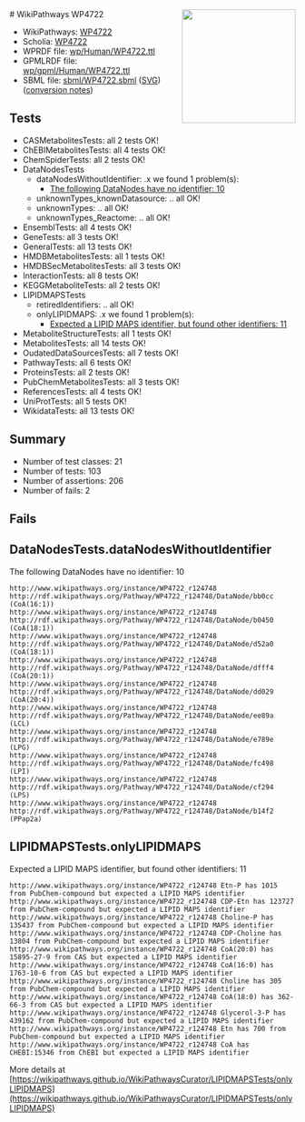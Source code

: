 <img style="float: right; width: 200px" src="../logo.png" />
# WikiPathways WP4722

* WikiPathways: [WP4722](https://identifiers.org/wikipathways:WP4722)
* Scholia: [WP4722](https://scholia.toolforge.org/wikipathways/WP4722)
* WPRDF file: [wp/Human/WP4722.ttl](../wp/Human/WP4722.ttl)
* GPMLRDF file: [wp/gpml/Human/WP4722.ttl](../wp/gpml/Human/WP4722.ttl)
* SBML file: [sbml/WP4722.sbml](../sbml/WP4722.sbml) ([SVG](../sbml/WP4722.svg)) ([conversion notes](../sbml/WP4722.txt))

## Tests
* CASMetabolitesTests: all 2 tests OK!
* ChEBIMetabolitesTests: all 4 tests OK!
* ChemSpiderTests: all 2 tests OK!
* DataNodesTests
    * dataNodesWithoutIdentifier: .x we found 1 problem(s):
        * [The following DataNodes have no identifier: 10](#8792c490)
    * unknownTypes_knownDatasource: .. all OK!
    * unknownTypes: .. all OK!
    * unknownTypes_Reactome: .. all OK!
* EnsemblTests: all 4 tests OK!
* GeneTests: all 3 tests OK!
* GeneralTests: all 13 tests OK!
* HMDBMetabolitesTests: all 1 tests OK!
* HMDBSecMetabolitesTests: all 3 tests OK!
* InteractionTests: all 8 tests OK!
* KEGGMetaboliteTests: all 2 tests OK!
* LIPIDMAPSTests
    * retiredIdentifiers: .. all OK!
    * onlyLIPIDMAPS: .x we found 1 problem(s):
        * [Expected a LIPID MAPS identifier, but found other identifiers: 11](#d0bfb679)
* MetaboliteStructureTests: all 1 tests OK!
* MetabolitesTests: all 14 tests OK!
* OudatedDataSourcesTests: all 7 tests OK!
* PathwayTests: all 6 tests OK!
* ProteinsTests: all 2 tests OK!
* PubChemMetabolitesTests: all 3 tests OK!
* ReferencesTests: all 4 tests OK!
* UniProtTests: all 5 tests OK!
* WikidataTests: all 13 tests OK!


## Summary

* Number of test classes: 21
* Number of tests: 103
* Number of assertions: 206
* Number of fails: 2

## Fails

<a name="8792c490" />

## DataNodesTests.dataNodesWithoutIdentifier

The following DataNodes have no identifier: 10
```
http://www.wikipathways.org/instance/WP4722_r124748 http://rdf.wikipathways.org/Pathway/WP4722_r124748/DataNode/bb0cc (CoA(16:1))
http://www.wikipathways.org/instance/WP4722_r124748 http://rdf.wikipathways.org/Pathway/WP4722_r124748/DataNode/b0450 (CoA(18:1))
http://www.wikipathways.org/instance/WP4722_r124748 http://rdf.wikipathways.org/Pathway/WP4722_r124748/DataNode/d52a0 (CoA(18:1))
http://www.wikipathways.org/instance/WP4722_r124748 http://rdf.wikipathways.org/Pathway/WP4722_r124748/DataNode/dfff4 (CoA(20:1))
http://www.wikipathways.org/instance/WP4722_r124748 http://rdf.wikipathways.org/Pathway/WP4722_r124748/DataNode/dd029 (CoA(20:4))
http://www.wikipathways.org/instance/WP4722_r124748 http://rdf.wikipathways.org/Pathway/WP4722_r124748/DataNode/ee89a (LCL)
http://www.wikipathways.org/instance/WP4722_r124748 http://rdf.wikipathways.org/Pathway/WP4722_r124748/DataNode/e789e (LPG)
http://www.wikipathways.org/instance/WP4722_r124748 http://rdf.wikipathways.org/Pathway/WP4722_r124748/DataNode/fc498 (LPI)
http://www.wikipathways.org/instance/WP4722_r124748 http://rdf.wikipathways.org/Pathway/WP4722_r124748/DataNode/cf294 (LPS)
http://www.wikipathways.org/instance/WP4722_r124748 http://rdf.wikipathways.org/Pathway/WP4722_r124748/DataNode/b14f2 (PPap2a)
```

<a name="d0bfb679" />

## LIPIDMAPSTests.onlyLIPIDMAPS

Expected a LIPID MAPS identifier, but found other identifiers: 11
```
http://www.wikipathways.org/instance/WP4722_r124748 Etn-P has 1015 from PubChem-compound but expected a LIPID MAPS identifier
http://www.wikipathways.org/instance/WP4722_r124748 CDP-Etn has 123727 from PubChem-compound but expected a LIPID MAPS identifier
http://www.wikipathways.org/instance/WP4722_r124748 Choline-P has 135437 from PubChem-compound but expected a LIPID MAPS identifier
http://www.wikipathways.org/instance/WP4722_r124748 CDP-Choline has 13804 from PubChem-compound but expected a LIPID MAPS identifier
http://www.wikipathways.org/instance/WP4722_r124748 CoA(20:0) has 15895-27-9 from CAS but expected a LIPID MAPS identifier
http://www.wikipathways.org/instance/WP4722_r124748 CoA(16:0) has 1763-10-6 from CAS but expected a LIPID MAPS identifier
http://www.wikipathways.org/instance/WP4722_r124748 Choline has 305 from PubChem-compound but expected a LIPID MAPS identifier
http://www.wikipathways.org/instance/WP4722_r124748 CoA(18:0) has 362-66-3 from CAS but expected a LIPID MAPS identifier
http://www.wikipathways.org/instance/WP4722_r124748 Glycerol-3-P has 439162 from PubChem-compound but expected a LIPID MAPS identifier
http://www.wikipathways.org/instance/WP4722_r124748 Etn has 700 from PubChem-compound but expected a LIPID MAPS identifier
http://www.wikipathways.org/instance/WP4722_r124748 CoA has CHEBI:15346 from ChEBI but expected a LIPID MAPS identifier
```

More details at [https://wikipathways.github.io/WikiPathwaysCurator/LIPIDMAPSTests/onlyLIPIDMAPS](https://wikipathways.github.io/WikiPathwaysCurator/LIPIDMAPSTests/onlyLIPIDMAPS)

